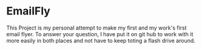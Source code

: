 # EmailFly
This Project is my personal attempt to make my first and my work's first email flyer. To answer your question, I have put it on git hub to work with it more easily in both places and not have to keep toting a flash drive around.

